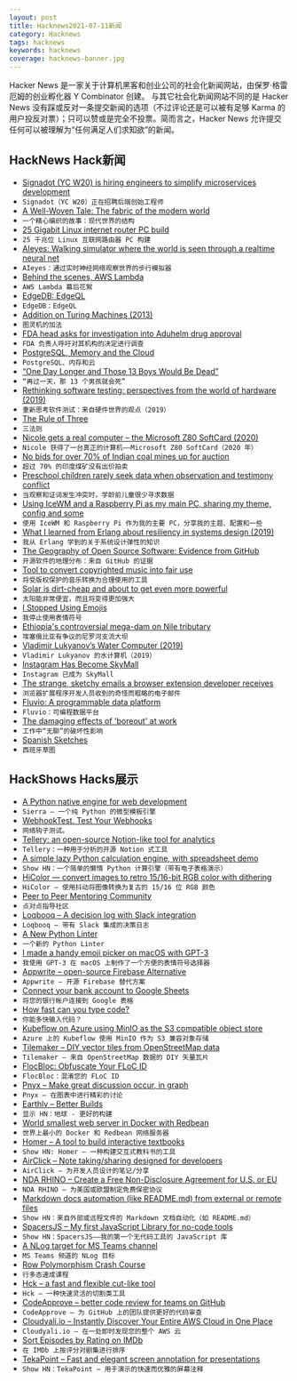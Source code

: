 ```yaml
---
layout: post
title: Hacknews2021-07-11新闻
category: Hacknews
tags: hacknews
keywords: hacknews
coverage: hacknews-banner.jpg
---
```


Hacker News 是一家关于计算机黑客和创业公司的社会化新闻网站，由保罗·格雷厄姆的创业孵化器 Y Combinator 创建。
与其它社会化新闻网站不同的是 Hacker News 没有踩或反对一条提交新闻的选项（不过评论还是可以被有足够 Karma 的用户投反对票）；只可以赞或是完全不投票。简而言之，Hacker News 允许提交任何可以被理解为“任何满足人们求知欲”的新闻。

## HackNews Hack新闻


- [Signadot (YC W20) is hiring engineers to simplify microservices development](https://www.workatastartup.com/jobs/42298)
- `Signadot（YC W20）正在招聘后端创始工程师`
- [A Well-Woven Tale: The fabric of the modern world](https://www.historytoday.com/archive/review/well-woven-tale)
- `一个精心编织的故事：现代世界的结构`
- [25 Gigabit Linux internet router PC build](https://michael.stapelberg.ch/posts/2021-07-10-linux-25gbit-internet-router-pc-build/)
- `25 千兆位 Linux 互联网路由器 PC 构建`
- [AIeyes: Walking simulator where the world is seen through a realtime neural net](https://tmdev.itch.io/aieyes)
- `AIeyes：通过实时神经网络观察世界的步行模拟器`
- [Behind the scenes, AWS Lambda](https://www.bschaatsbergen.com/behind-the-scenes-lambda)
- `AWS Lambda 幕后花絮`
- [EdgeDB: EdgeQL](https://website-atgsmhega-edgedb.vercel.app/docs/tutorial/queries)
- `EdgeDB：EdgeQL`
- [Addition on Turing Machines (2013)](https://jeapostrophe.github.io/2013-10-29-tmadd-post.html)
- `图灵机的加法`
- [FDA head asks for investigation into Aduhelm drug approval](https://www.businessinsider.com/fda-head-asks-for-investigation-into-aduhelm-drug-approval-2021-7)
- `FDA 负责人呼吁对其机构的决定进行调查`
- [PostgreSQL, Memory and the Cloud](https://sosna.de/posts/pgaas-memory-overcommit/)
- `PostgreSQL、内存和云`
- [“One Day Longer and Those 13 Boys Would Be Dead”](https://www.zeit.de/wissen/2021-07/thai-cave-rescue-thailand-tham-luang-2018-diver-mikko-paasi)
- `“再过一天，那 13 个男孩就会死”`
- [Rethinking software testing: perspectives from the world of hardware (2019)](https://software.rajivprab.com/2019/04/28/rethinking-software-testing-perspectives-from-the-world-of-hardware/)
- `重新思考软件测试：来自硬件世界的观点（2019）`
- [The Rule of Three](https://tips.ariyh.com/p/rule-of-three)
- `三法则`
- [Nicole gets a real computer – the Microsoft Z80 SoftCard (2020)](https://nicole.express/2020/nicole-gets-a-real-computer.html)
- `Nicole 获得了一台真正的计算机——Microsoft Z80 SoftCard（2020 年）`
- [No bids for over 70% of Indian coal mines up for auction](https://www.reuters.com/world/india/no-bids-over-70-indian-coal-mines-up-auction-2021-07-09/)
- `超过 70% 的印度煤矿没有出价拍卖`
- [Preschool children rarely seek data when observation and testimony conflict](https://srcd.onlinelibrary.wiley.com/doi/10.1111/cdev.13612)
- `当观察和证词发生冲突时，学龄前儿童很少寻求数据`
- [Using IceWM and a Raspberry Pi as my main PC, sharing my theme, config and some](https://raymii.org/s/blog/Using_IceWM_and_sharing_my_config_and_tips_tricks.html)
- `使用 IceWM 和 Raspberry Pi 作为我的主要 PC，分享我的主题、配置和一些`
- [What I learned from Erlang about resiliency in systems design (2019)](https://www.mgasch.com/2019/03/crash/)
- `我从 Erlang 学到的关于系统设计弹性的知识`
- [The Geography of Open Source Software: Evidence from GitHub](https://arxiv.org/abs/2107.03200)
- `开源软件的地理分布：来自 GitHub 的证据`
- [Tool to convert copyrighted music into fair use](https://fairuseify.ml)
- `将受版权保护的音乐转换为合理使用的工具`
- [Solar is dirt-cheap and about to get even more powerful](https://www.bloomberg.com/news/articles/2021-07-05/solar-power-is-dirt-cheap-and-about-to-get-even-more-powerful)
- `太阳能非常便宜，而且将变得更加强大`
- [I Stopped Using Emojis](https://thistooshallgrow.com/blog/emoji-stop)
- `我停止使用表情符号`
- [Ethiopia's controversial mega-dam on Nile tributary](https://phys.org/news/2021-07-ethiopia-controversial-mega-dam.html)
- `埃塞俄比亚有争议的尼罗河支流大坝`
- [Vladimir Lukyanov’s Water Computer (2019)](https://www.amusingplanet.com/2019/12/vladimir-lukyanovs-water-computer.html)
- `Vladimir Lukyanov 的水计算机（2019）`
- [Instagram Has Become SkyMall](https://clivethompson.medium.com/instagram-has-become-skymall-68b9f2fbbc30)
- `Instagram 已成为 SkyMall`
- [The strange, sketchy emails a browser extension developer receives](https://micahcantor.xyz/blog/extension-developer-emails/)
- `浏览器扩展程序开发人员收到的奇怪而粗略的电子邮件`
- [Fluvio: A programmable data platform](https://www.infinyon.com/blog/2021/06/introducing-fluvio/)
- `Fluvio：可编程数据平台`
- [The damaging effects of 'boreout' at work](https://www.bbc.com/worklife/article/20210701-the-damaging-effects-of-boreout-at-work)
- `工作中“无聊”的破坏性影响`
- [Spanish Sketches](https://drb.ie/articles/anarchism-spanish-sketches/)
- `西班牙草图`


## HackShows Hacks展示

- [ A Python native engine for web development](https://github.com/BrainStormYourWayIn/sierra)
- `Sierra – 一个纯 Python 的微型模板引擎`
- [ WebhookTest. Test Your Webhooks](https://webhooktest.com/)
- `网络钩子测试。`
- [ Tellery: an open-source Notion-like tool for analytics](https://tellery.io/)
- `Tellery：一种用于分析的开源 Notion 式工具`
- [ A simple lazy Python calculation engine, with spreadsheet demo](https://github.com/bsdz/calcengine)
- `Show HN：一个简单的懒惰 Python 计算引擎（带有电子表格演示）`
- [ HiColor — convert images to retro 15/16-bit RGB color with dithering](https://github.com/dbohdan/hicolor)
- `HiColor — 使用抖动将图像转换为复古的 15/16 位 RGB 颜色`
- [ Peer to Peer Mentoring Community](https://learn.rs/)
- `点对点指导社区`
- [ Loqbooq – A decision log with Slack integration](https://loqbooq.app)
- `Loqbooq – 带有 Slack 集成的决策日志`
- [ A New Python Linter](https://github.com/guilatrova/tryceratops)
- `一个新的 Python Linter`
- [ I made a handy emoji picker on macOS with GPT-3](https://getmumu.com)
- `我使用 GPT-3 在 macOS 上制作了一个方便的表情符号选择器`
- [ Appwrite – open-source Firebase Alternative](https://github.com/appwrite)
- `Appwrite – 开源 Firebase 替代方案`
- [ Connect your bank account to Google Sheets](https://github.com/nordigen/GSheets-track-finances)
- `将您的银行帐户连接到 Google 表格`
- [ How fast can you type code?](https://codingspeedtest.com/)
- `你能多快输入代码？`
- [ Kubeflow on Azure using MinIO as the S3 compatible object store](https://blog.min.io/kubeflow-minio-azure/)
- `Azure 上的 Kubeflow 使用 MinIO 作为 S3 兼容对象存储`
- [ Tilemaker – DIY vector tiles from OpenStreetMap data](https://tilemaker.org)
- `Tilemaker – 来自 OpenStreetMap 数据的 DIY 矢量瓦片`
- [ FlocBloc: Obfuscate Your FLoC ID](https://github.com/NilsIrl/FlocBloc)
- `FlocBloc：混淆您的 FLoC ID`
- [ Pnyx – Make great discussion occur, in graph](https://www.usepnyx.com/)
- `Pnyx – 在图表中进行精彩的讨论`
- [ Earthly – Better Builds](https://earthly.dev/)
- `显示 HN：地球 - 更好的构建`
- [ World smallest web server in Docker with Redbean](https://github.com/kissgyorgy/redbean-docker)
- `世界上最小的 Docker 和 Redbean 网络服务器`
- [ Homer – A tool to build interactive textbooks](https://usehomer.app)
- `Show HN: Homer – 一种构建交互式教科书的工具`
- [ AirClick – Note taking/sharing designed for developers](https://airclick.io)
- `AirClick – 为开发人员设计的笔记/分享`
- [ NDA RHINO – Create a Free Non-Disclosure Agreement for U.S. or EU](https://www.ndarhino.com/)
- `NDA RHINO – 为美国或欧盟制定免费保密协议`
- [ Markdown docs automation (like README.md) from external or remote files](https://github.com/dineshsonachalam/markdown-autodocs)
- `Show HN：来自外部或远程文件的 Markdown 文档自动化（如 README.md）`
- [ SpacersJS – My first JavaScript Library for no-code tools](https://github.com/actuallyakash/spacers)
- `Show HN：SpacersJS——我的第一个无代码工具的 JavaScript 库`
- [ A NLog target for MS Teams channel](https://github.com/jedipi/NLog.Targets.MicrosoftTeams)
- `MS Teams 频道的 NLog 目标`
- [ Row Polymorphism Crash Course](https://ahnfelt.medium.com/row-polymorphism-crash-course-587f1e7b7c47)
- `行多态速成课程`
- [ Hck – a fast and flexible cut-like tool](https://github.com/sstadick/hck)
- `Hck – 一种快速灵活的切割类工具`
- [ CodeApprove – better code review for teams on GitHub](https://codeapprove.com/)
- `CodeApprove – 为 GitHub 上的团队提供更好的代码审查`
- [ Cloudyali.io – Instantly Discover Your Entire AWS Cloud in One Place](https://www.cloudyali.io)
- `Cloudyali.io – 在一处即时发现您的整个 AWS 云`
- [ Sort Episodes by Rating on IMDb](https://github.com/JesseDrain/IMDb-Sort-Episodes-By-Rating)
- `在 IMDb 上按评分对剧集进行排序`
- [ TekaPoint  – Fast and elegant screen annotation for presentations](https://tekapoint.com/)
- `Show HN：TekaPoint – 用于演示的快速而优雅的屏幕注释`

